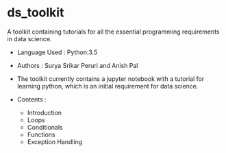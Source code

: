 # ds_toolkit

A toolkit containing tutorials for all the essential programming requirements in data science.

- Language Used : Python:3.5

- Authors : Surya Srikar Peruri and Anish Pal

- The toolkit currently contains a jupyter notebook with a tutorial for learning python, which is an initial requirement for data science.

- Contents :
    - Introduction
    - Loops
    - Conditionals
    - Functions
    - Exception Handling
